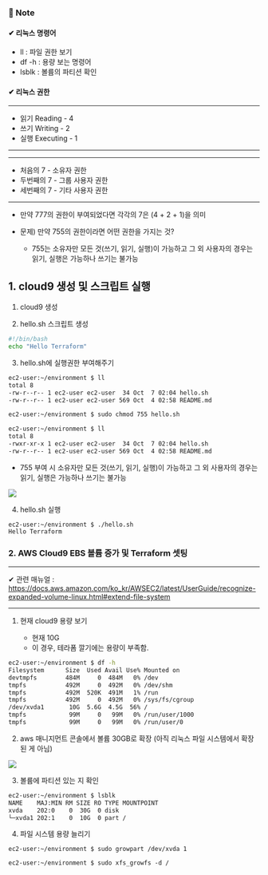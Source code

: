 ### 📖 Note
#### ✔ 리눅스 명령어

- ll : 파일 권한 보기
- df -h : 용량 보는 명령어
- lsblk : 볼륨의 파티션 확인

#### ✔ 리눅스 권한

---

- 읽기 Reading - 4  
- 쓰기 Writing - 2  
- 실행 Executing - 1

---

---

- 처음의 7 - 소유자 권한  
- 두번째의 7 - 그룹 사용자 권한  
- 세번째의 7 - 기타 사용자 권한

---

- 만약 777의 권한이 부여되었다면 각각의 7은 (4 + 2 + 1)을 의미

- 문제) 만약 755의 권한이라면 어떤 권한을 가지는 것?  
	- 755는 소유자만 모든 것(쓰기, 읽기, 실행)이 가능하고 그 외 사용자의 경우는 읽기, 실행은 가능하나 쓰기는 불가능

## 1. cloud9 생성 및 스크립트 실행
1. cloud9 생성

2. hello.sh 스크립트 생성

```bash
#!/bin/bash
echo "Hello Terraform"
```

3. hello.sh에 실행권한 부여해주기

```bash
ec2-user:~/environment $ ll
total 8
-rw-r--r-- 1 ec2-user ec2-user  34 Oct  7 02:04 hello.sh
-rw-r--r-- 1 ec2-user ec2-user 569 Oct  4 02:58 README.md

ec2-user:~/environment $ sudo chmod 755 hello.sh

ec2-user:~/environment $ ll
total 8
-rwxr-xr-x 1 ec2-user ec2-user  34 Oct  7 02:04 hello.sh
-rw-r--r-- 1 ec2-user ec2-user 569 Oct  4 02:58 README.md
```

- 755 부여 시 소유자만 모든 것(쓰기, 읽기, 실행)이 가능하고 그 외 사용자의 경우는 읽기, 실행은 가능하나 쓰기는 불가능

![](https://i.imgur.com/BIa2ijf.png)

4. hello.sh 실행

```
ec2-user:~/environment $ ./hello.sh
Hello Terraform
```

### 2. AWS Cloud9 EBS 볼륨 증가 및 Terraform 셋팅

---

✔ 관련 매뉴얼 : https://docs.aws.amazon.com/ko_kr/AWSEC2/latest/UserGuide/recognize-expanded-volume-linux.html#extend-file-system

---

1. 현재 cloud9 용량 보기

	- 현재 10G
	- 이 경우, 테라폼 깔기에는 용량이 부족함.

```bash
ec2-user:~/environment $ df -h
Filesystem      Size  Used Avail Use% Mounted on
devtmpfs        484M     0  484M   0% /dev
tmpfs           492M     0  492M   0% /dev/shm
tmpfs           492M  520K  491M   1% /run
tmpfs           492M     0  492M   0% /sys/fs/cgroup
/dev/xvda1       10G  5.6G  4.5G  56% /
tmpfs            99M     0   99M   0% /run/user/1000
tmpfs            99M     0   99M   0% /run/user/0
```

2. aws 매니지먼트 콘솔에서 볼륨 30GB로 확장 (아직 리눅스 파일 시스템에서 확장된 게 아님)

![](https://i.imgur.com/PUYHuhn.png)

3. 볼륨에 파티션 있는 지 확인

```bash
ec2-user:~/environment $ lsblk
NAME    MAJ:MIN RM SIZE RO TYPE MOUNTPOINT
xvda    202:0    0  30G  0 disk 
└─xvda1 202:1    0  10G  0 part /
```

4.  파일 시스템 용량 늘리기

```
ec2-user:~/environment $ sudo growpart /dev/xvda 1

ec2-user:~/environment $ sudo xfs_growfs -d /
```
<!--stackedit_data:
eyJoaXN0b3J5IjpbMTc3MzkwOTU0MCwyMTQ2NDc4NTg3LC0xNT
YxODU5MDg2LC0xMDEyNTg5NzMzLC0yMDg4NzQ2NjEyXX0=
-->